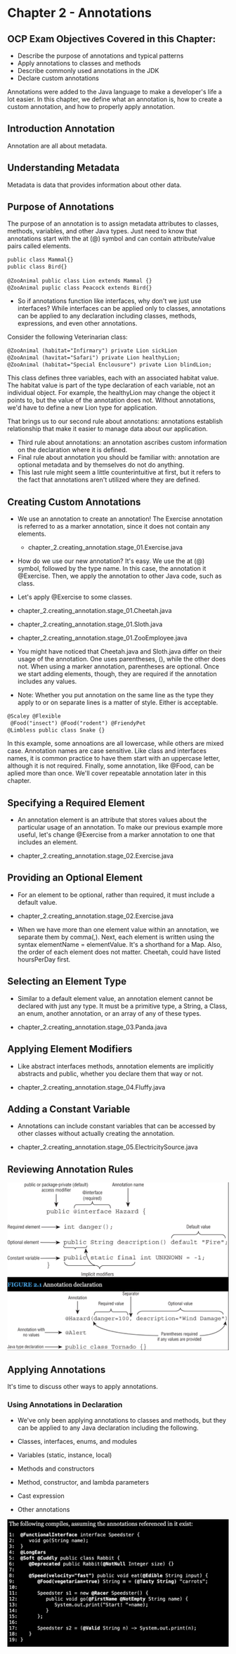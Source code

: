 # Chapter 2 - Annotations

## OCP Exam Objectives Covered in this Chapter:

- Describe the purpose of annotations and typical patterns
- Apply annotations to classes and methods
- Describe commonly used annotations in the JDK
- Declare custom annotations

Annotations were added to the Java language to make a developer's life a lot easier.
In this chapter, we define what an annotation is, how to create a custom annotation, and how to properly apply annotation.

## Introduction Annotation

Annotation are all about metadata.

## Understanding Metadata

Metadata is data that provides information about other data.

## Purpose of Annotations

The purpose of an annotation is to assign metadata attributes to classes, methods, variables, and other Java types.
Just need to know that annotations start with the at (@) symbol and can contain attribute/value pairs called elements.

```
public class Mammal{}
public class Bird{}

@ZooAnimal public class Lion extends Mammal {}
@ZooAnimal puplic class Peacock extends Bird{}
```

- So if annotations function like interfaces, why don't we just use interfaces? While interfaces can be applied only to
classes, annotations can be applied to any declaration including classes, methods, expressions, and even other
annotations.

Consider the following Veterinarian class:

```
@ZooAnimal (habitat="Infirmary") private Lion sickLion
@ZooAnimal (havitat="Safari") private Lion healthyLion;
@ZooAnimal (habitat="Special Enclousure") private Lion blindLion;
```

This class defines three variables, each with an associated habitat value. The habitat value is part of the type 
declaration of each variable, not an individual object. For example, the healthyLion may change the object it points to,
but the value of the annotation does not. Without annotations, we'd have to define a new Lion type for application.

That brings us to our second rule about annotations: annotations establish relationship that make it easier to manage
data about our application.

- Third rule about annotations: an annotation ascribes custom information on the declaration where it is defined.
- Final rule about annotation you should be familiar with: annotation are optional metadata and by themselves do not
do anything.
- This last rule might seem a little counterintuitive at first, but it refers to the fact that annotations aren't 
utilized where they are defined.


## Creating Custom Annotations

- We use an annotation to create an annotation! The Exercise annotation is referred to as a marker annotation, since
it does not contain any elements.

  - chapter_2.creating_annotation.stage_01.Exercise.java

- How do we use our new annotation? It's easy. We use the at (@) symbol, followed by the type name. In this case,
the annotation it @Exercise. Then, we apply the annotation to other Java code, such as class.
- Let's apply @Exercise to some classes.

- chapter_2.creating_annotation.stage_01.Cheetah.java
- chapter_2.creating_annotation.stage_01.Sloth.java
- chapter_2.creating_annotation.stage_01.ZooEmployee.java

- You might have noticed that Cheetah.java and Sloth.java differ on their usage of the annotation. One uses parentheses, (),
  while the other does not. When using a marker annotation, parentheses are optional. Once we start adding elements,
  though, they are required if the annotation includes any values.

- Note: Whether you put annotation on the same line as the type they apply to or on separate lines is a matter of style.
Either is acceptable.

```
@Scaley @Flexible
 @Food("insect") @Food("rodent") @FriendyPet
@Limbless public class Snake {}
```

In this example, some annoations are all lowercase, while others are mixed case. Annotation names are case sensitive.
Like class and interfaces names, it is common practice to have them start with an uppercase letter, although it is not
required.
Finally, some annotation, like @Food, can be aplied more than once. We'll cover repeatable annotation later in this 
chapter.

## Specifying a Required Element

- An annotation element is an attribute that stores values about the particular usage of an annotation. To make our 
previous example more useful, let's change @Exercise from a marker annotation to one that includes an element.

- chapter_2.creating_annotation.stage_02.Exercise.java

## Providing an Optional Element

- For an element to be optional, rather than required, it must include a default value.

- chapter_2.creating_annotation.stage_02.Exercise.java

- When we have more than one element value within an annotation, we separate them by comma(,). Next, each element is
written using the syntax elementName = elementValue. It's a shorthand for a Map. Also, the order of each element does 
not matter. Cheetah, could have listed hoursPerDay first.


## Selecting an Element Type

- Similar to a default element value, an annotation element cannot be declared with just any type. It must be a 
primitive type, a String, a Class, an enum, another annotation, or an array of any of these types.

- chapter_2.creating_annotation.stage_03.Panda.java


## Applying Element Modifiers

- Like abstract interfaces methods, annotation elements are implicitly abstracts and public, whether you declare them
that way or not.

- chapter_2.creating_annotation.stage_04.Fluffy.java


## Adding a Constant Variable

- Annotations can include constant variables that can be accessed by other classes without actually creating the 
annotation.

- chapter_2.creating_annotation.stage_05.ElectricitySource.java


## Reviewing Annotation Rules

![alt text](https://github.com/marodrigues20/java-certifications/blob/main/ocp-java-11-programmer-2/src/main/java/chapter_2/review.png?raw=true)


## Applying Annotations

It's time to discuss other ways to apply annotations.

### Using Annotations in Declaration

- We've only been applying annotations to classes and methods, but they can be applied to any Java declaration including
the following.

- Classes, interfaces, enums, and modules
- Variables (static, instance, local)
- Methods and constructors
- Method, constructor, and lambda parameters
- Cast expression
- Other annotations


![alt text](https://github.com/marodrigues20/java-certifications/blob/main/ocp-java-11-programmer-2/src/main/java/chapter_2/annotation_in_declaration.png?raw=true)
